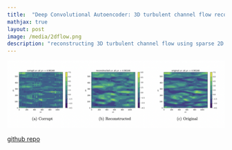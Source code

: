 ```yaml
---
title:  "Deep Convolutional Autoencoder: 3D turbulent channel flow reconstruction using sparse 2D images"
mathjax: true
layout: post
image: /media/2dflow.png
description: "reconstructing 3D turbulent channel flow using sparse 2D images by training a deep convolutional autoencoder"
---
```


![3D flow](/media/2dflow.png)

[github repo](https://github.com/smkondo/TurbulentAutoeconder)